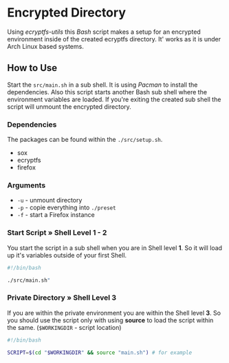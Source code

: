 # Encrypted Directory

Using *ecryptfs-utils* this *Bash* script makes a setup for an encrypted environment inside of the created ecryptfs directory. It' works as it is under Arch Linux based systems.

## How to Use

Start the `src/main.sh` in a sub shell. It is using *Pacman* to install the dependencies. Also this script starts another Bash sub shell where the environment variables are loaded. If you're exiting the created sub shell the script will unmount the encrypted directory.

### Dependencies

The packages can be found within the `./src/setup.sh`.

* sox
* ecryptfs
* firefox

### Arguments

* `-u` - unmount directory
* `-p` - copie everything into `./preset`
* `-f` - start a Firefox instance

### Start Script        » Shell Level 1 - 2

You start the script in a sub shell when you are in Shell level **1**. So it will load up it's variables outside of your first Shell.

```bash
#!/bin/bash

./src/main.sh"
```

### Private Directory   » Shell Level 3

If you are within the private environment you are within the Shell level **3**. So you should use the script only with using **source** to load the script within the same.
(`$WORKINGDIR` - script location)

```bash
#!/bin/bash

SCRIPT=$(cd "$WORKINGDIR" && source "main.sh") # for example
```